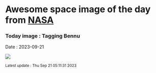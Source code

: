 
# Awesome space image of the day from [NASA](https://api.nasa.gov/)

### Today image : Tagging Bennu
Date : 2023-09-21

![](https://apod.nasa.gov/apod/image/2309/d_tag-2-frames.jpg)

<small>Latest update : Thu Sep 21 05:11:31 2023</small>
        